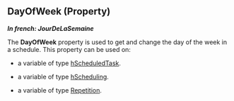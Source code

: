 


## DayOfWeek (Property)

***In french: JourDeLaSemaine***
	



<a name="XUse"></a>
<a name="Use"></a>
<a name="description"></a>
The **DayOfWeek** property is used to get and change the day of the week in a schedule. This property can be used on:

- a variable of type [hScheduledTask](../WDLang4/1000017448.md).

- a variable of type [hScheduling](../WDLang4/1000018853.md).

- a variable of type [Repetition](../WDLang1/1000019262.md).




